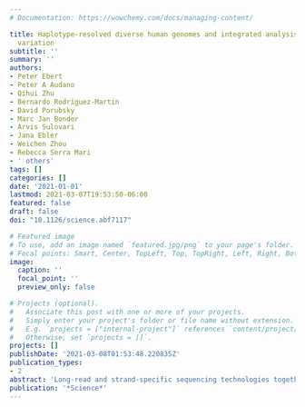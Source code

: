 ```yaml
---
# Documentation: https://wowchemy.com/docs/managing-content/

title: Haplotype-resolved diverse human genomes and integrated analysis of structural
  variation
subtitle: ''
summary: ''
authors:
- Peter Ebert
- Peter A Audano
- Qihui Zhu
- Bernardo Rodriguez-Martin
- David Porubsky
- Marc Jan Bonder
- Arvis Sulovari
- Jana Ebler
- Weichen Zhou
- Rebecca Serra Mari
- ' others'
tags: []
categories: []
date: '2021-01-01'
lastmod: 2021-03-07T19:53:50-06:00
featured: false
draft: false
doi: "10.1126/science.abf7117"

# Featured image
# To use, add an image named `featured.jpg/png` to your page's folder.
# Focal points: Smart, Center, TopLeft, Top, TopRight, Left, Right, BottomLeft, Bottom, BottomRight.
image:
  caption: ''
  focal_point: ''
  preview_only: false

# Projects (optional).
#   Associate this post with one or more of your projects.
#   Simply enter your project's folder or file name without extension.
#   E.g. `projects = ["internal-project"]` references `content/project/deep-learning/index.md`.
#   Otherwise, set `projects = []`.
projects: []
publishDate: '2021-03-08T01:53:48.220835Z'
publication_types:
- 2
abstract: 'Long-read and strand-specific sequencing technologies together facilitate the de novo assembly of high-quality haplotype-resolved human genomes without parent–child trio data. We present 64 assembled haplotypes from 32 diverse human genomes. These highly contiguous haplotype assemblies (average contig N50: 26 Mbp) integrate all forms of genetic variation even across complex loci. We identify 107,590 structural variants (SVs), of which 68% are not discovered by short-read sequencing, and 278 SV hotspots (spanning megabases of gene-rich sequence). We characterize 130 of the most active mobile element source elements and find that 63% of all SVs arise by homology-mediated mechanisms. This resource enables reliable graph-based genotyping from short reads of up to 50,340 SVs, resulting in the identification of 1,526 expression quantitative trait loci as well as SV candidates for adaptive selection within the human population.'
publication: '*Science*'
---
```


<script type='text/javascript' src='https://d1bxh8uas1mnw7.cloudfront.net/assets/embed.js'></script>
<div class='altmetric-embed' data-badge-type='medium-donut' data-badge-details='right' data-doi='10.1126/science.abf7117'></div>